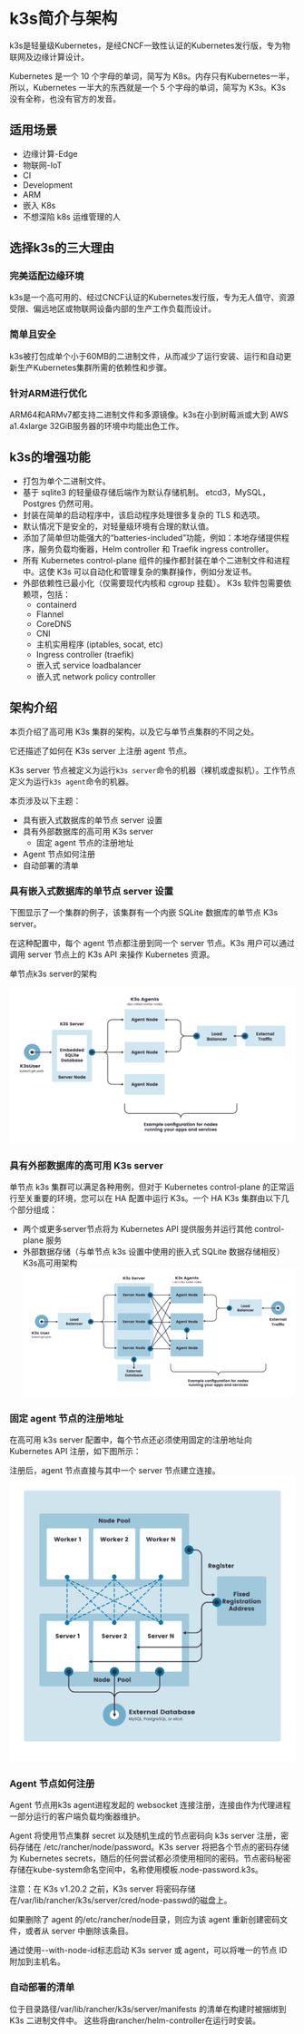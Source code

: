 # k3s简介与架构

k3s是轻量级Kubernetes，是经CNCF一致性认证的Kubernetes发行版，专为物联网及边缘计算设计。

Kubernetes 是一个 10 个字母的单词，简写为 K8s。内存只有Kubernetes一半，所以，Kubernetes 一半大的东西就是一个 5 个字母的单词，简写为 K3s。K3s 没有全称，也没有官方的发音。

## 适用场景

- 边缘计算-Edge
- 物联网-IoT
- CI
- Development
- ARM
- 嵌入 K8s
- 不想深陷 k8s 运维管理的人

## 选择k3s的三大理由
### 完美适配边缘环境
k3s是一个高可用的、经过CNCF认证的Kubernetes发行版，专为无人值守、资源受限、偏远地区或物联网设备内部的生产工作负载而设计。

### 简单且安全
k3s被打包成单个小于60MB的二进制文件，从而减少了运行安装、运行和自动更新生产Kubernetes集群所需的依赖性和步骤。

### 针对ARM进行优化
ARM64和ARMv7都支持二进制文件和多源镜像。k3s在小到树莓派或大到 AWS a1.4xlarge 32GiB服务器的环境中均能出色工作。

## k3s的增强功能
- 打包为单个二进制文件。
- 基于 sqlite3 的轻量级存储后端作为默认存储机制。 etcd3，MySQL，Postgres 仍然可用。
- 封装在简单的启动程序中，该启动程序处理很多复杂的 TLS 和选项。
- 默认情况下是安全的，对轻量级环境有合理的默认值。
- 添加了简单但功能强大的“batteries-included”功能，例如：本地存储提供程序，服务负载均衡器，Helm controller 和 Traefik ingress controller。
- 所有 Kubernetes control-plane 组件的操作都封装在单个二进制文件和进程中。这使 K3s 可以自动化和管理复杂的集群操作，例如分发证书。
- 外部依赖性已最小化（仅需要现代内核和 cgroup 挂载）。 K3s 软件包需要依赖项，包括：
  - containerd
  - Flannel
  - CoreDNS
  - CNI
  - 主机实用程序 (iptables, socat, etc)
  - Ingress controller (traefik)
  - 嵌入式 service loadbalancer
  - 嵌入式 network policy controller

## 架构介绍
本页介绍了高可用 K3s 集群的架构，以及它与单节点集群的不同之处。

它还描述了如何在 K3s server 上注册 agent 节点。

K3s server 节点被定义为运行`k3s server`命令的机器（裸机或虚拟机）。工作节点定义为运行`k3s agent`命令的机器。

本页涉及以下主题：

- 具有嵌入式数据库的单节点 server 设置
- 具有外部数据库的高可用 K3s server
  - 固定 agent 节点的注册地址
- Agent 节点如何注册
- 自动部署的清单

### 具有嵌入式数据库的单节点 server 设置
下图显示了一个集群的例子，该集群有一个内嵌 SQLite 数据库的单节点 K3s server。

在这种配置中，每个 agent 节点都注册到同一个 server 节点。K3s 用户可以通过调用 server 节点上的 K3s API 来操作 Kubernetes 资源。

单节点k3s server的架构

![](./img/k3s-architecture-single-server.png)

### 具有外部数据库的高可用 K3s server
单节点 k3s 集群可以满足各种用例，但对于 Kubernetes control-plane 的正常运行至关重要的环境，您可以在 HA 配置中运行 K3s。一个 HA K3s 集群由以下几个部分组成：

- 两个或更多server节点将为 Kubernetes API 提供服务并运行其他 control-plane 服务
- 外部数据存储（与单节点 k3s 设置中使用的嵌入式 SQLite 数据存储相反）
K3s高可用架构
![](./img/k3s-architecture-ha-server.png)

### 固定 agent 节点的注册地址
在高可用 k3s server 配置中，每个节点还必须使用固定的注册地址向 Kubernetes API 注册，如下图所示：

注册后，agent 节点直接与其中一个 server 节点建立连接。
![](./img/k3s-production-setup.svg)

### Agent 节点如何注册
Agent 节点用k3s agent进程发起的 websocket 连接注册，连接由作为代理进程一部分运行的客户端负载均衡器维护。

Agent 将使用节点集群 secret 以及随机生成的节点密码向 k3s server 注册，密码存储在 /etc/rancher/node/password。K3s server 将把各个节点的密码存储为 Kubernetes secrets，随后的任何尝试都必须使用相同的密码。节点密码秘密存储在kube-system命名空间中，名称使用模板<host>.node-password.k3s。

注意：在 K3s v1.20.2 之前，K3s server 将密码存储在/var/lib/rancher/k3s/server/cred/node-passwd的磁盘上。

如果删除了 agent 的/etc/rancher/node目录，则应为该 agent 重新创建密码文件，或者从 server 中删除该条目。

通过使用--with-node-id标志启动 K3s server 或 agent，可以将唯一的节点 ID 附加到主机名。

### 自动部署的清单
位于目录路径/var/lib/rancher/k3s/server/manifests 的清单在构建时被捆绑到 K3s 二进制文件中。 这些将由rancher/helm-controller在运行时安装。
